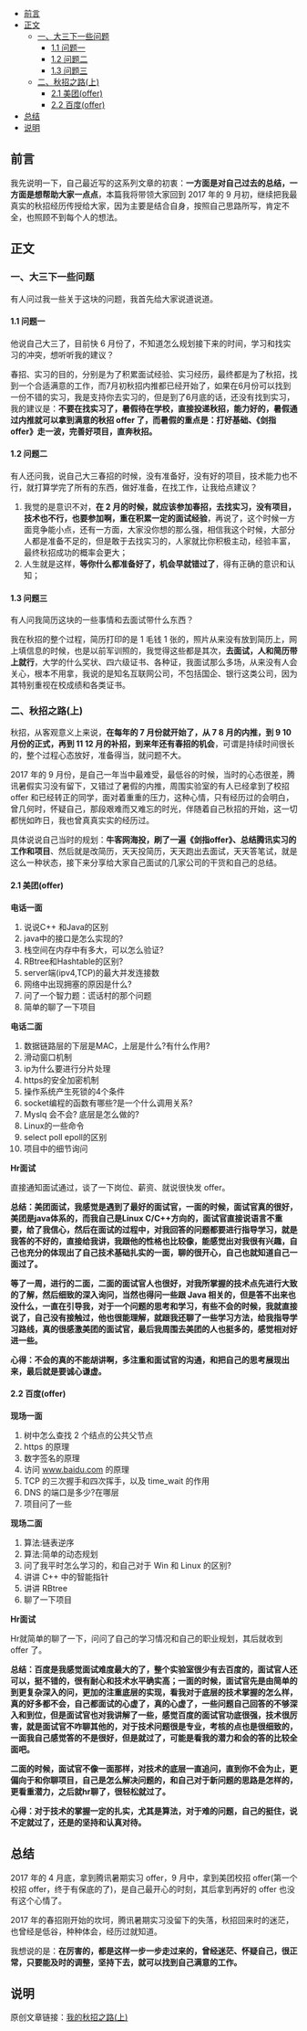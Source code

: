 - [前言](#前言)
- [正文](#正文)
  - [一、大三下一些问题](#一大三下一些问题)
    - [1.1 问题一](#11-问题一)
    - [1.2 问题二](#12-问题二)
    - [1.3 问题三](#13-问题三)
  - [二、秋招之路(上)](#二秋招之路上)
    - [2.1 美团(offer)](#21-美团offer)
    - [2.2 百度(offer)](#22-百度offer)
- [总结](#总结)
- [说明](#说明)

## 前言

我先说明一下，自己最近写的这系列文章的初衷：**一方面是对自己过去的总结，一方面是想帮助大家一点点**，本篇我将带领大家回到 2017 年的 9 月初，继续把我最真实的秋招经历传授给大家，因为主要是结合自身，按照自己思路所写，肯定不全，也照顾不到每个人的想法。

## 正文

### 一、大三下一些问题

有人问过我一些关于这块的问题，我首先给大家说道说道。

#### 1.1 问题一

他说自己大三了，目前快 6 月份了，不知道怎么规划接下来的时间，学习和找实习的冲突，想听听我的建议？

春招、实习的目的，分别是为了积累面试经验、实习经历，最终都是为了秋招，找到一个合适满意的工作，而7月初秋招内推都已经开始了，如果在6月份可以找到一份不错的实习，我是支持你去实习的，但是到了6月底的话，还没有找到实习，我的建议是：**不要在找实习了，暑假待在学校，直接投递秋招，能力好的，暑假通过内推就可以拿到满意的秋招 offer 了，而暑假的重点是：打好基础、《剑指offer》走一波，完善好项目，直奔秋招。**

#### 1.2 问题二

有人还问我，说自己大三春招的时候，没有准备好，没有好的项目，技术能力也不行，就打算学完了所有的东西，做好准备，在找工作，让我给点建议？

1. 我觉的是意识不对，**在 2 月的时候，就应该参加春招，去找实习，没有项目，技术也不行，也要参加啊，重在积累一定的面试经验**，再说了，这个时候一方面竞争能小点，还有一方面，大家没你想的那么强，相信我这个时候，大部分人都是准备不足的，但是敢于去找实习的，人家就比你积极主动，经验丰富，最终秋招成功的概率会更大；
2. 人生就是这样，**等你什么都准备好了，机会早就错过了**，得有正确的意识和认知；

#### 1.3 问题三

有人问我简历这块的一些事情和去面试带什么东西？

我在秋招的整个过程，简历打印的是 1 毛钱 1 张的，照片从来没有放到简历上，网上填信息的时候，也是以前军训照的，我觉得这些都是其次，**去面试，人和简历带上就行**，大学的什么奖状、四六级证书、各种证，我面试那么多场，从来没有人会关心，根本不用拿，我说的是知名互联网公司，不包括国企、银行这类公司，因为其特别重视在校成绩和各类证书。

### 二、秋招之路(上)

秋招，从客观意义上来说，**在每年的 7 月份就开始了，从 7 8 月的内推，到 9 10 月份的正式，再到 11 12 月的补招，到来年还有春招的机会**，可谓是持续时间很长的，整个过程心态放好，准备得当，就问题不大。

2017 年的 9 月份，是自己一年当中最难受，最低谷的时候，当时的心态很差，腾讯暑假实习没有留下，又错过了暑假的内推，周围实验室的有人已经拿到了校招 offer 和已经转正的同学，面对着重重的压力，这种心情，只有经历过的会明白，曾几何时，怀疑自己，那段艰难而又难忘的时光，伴随着自己秋招的开始，这一切都恍如昨日，我也曾真真实实的经历过。

具体说说自己当时的规划：**牛客网海投，刷了一遍《剑指offer》、总结腾讯实习的工作和项目**、然后就是改简历，天天投简历，天天跑出去面试，天天答笔试，就是这么一种状态，接下来分享给大家自己面试的几家公司的干货和自己的总结。

#### 2.1 美团(offer)

**电话一面**

1. 说说C++ 和Java的区别
2. java中的接口是怎么实现的?
3. 栈空间在内存中有多大，可以怎么验证?
4. RBtree和Hashtable的区别?
5. server端(ipv4,TCP)的最大并发连接数
6. 网络中出现拥塞的原因是什么?
7. 问了一个智力题：谎话村的那个问题
8. 简单的聊了一下项目

**电话二面**

1. 数据链路层的下层是MAC，上层是什么?有什么作用?
2. 滑动窗口机制
3. ip为什么要进行分片处理
4. https的安全加密机制
5. 操作系统产生死锁的4个条件
6. socket编程的函数有哪些?是一个什么调用关系?
7. Myslq 会不会? 底层是怎么做的?
8. Linux的一些命令
9. select poll epoll的区别
10. 项目中的细节询问

**Hr面试**

直接通知面试通过，谈了一下岗位、薪资、就说很快发 offer。

**总结：美团面试，我感觉是遇到了最好的面试官，一面的时候，面试官真的很好，美团是java体系的，而我自己是Linux C/C++方向的，面试官直接说语言不重要，给了我信心，然后在面试的过程中，对我回答的问题都要进行指导学习，就是我答的不好的，直接给我讲，我跟他的性格也比较像，能感觉出对我很有兴趣，自己也充分的体现出了自己技术基础扎实的一面，聊的很开心，自己也就知道自己一面过了。**

**等了一周，进行的二面，二面的面试官人也很好，对我所掌握的技术点先进行大致的了解，然后细致的深入询问，当然也得问一些跟 Java 相关的，但是答不出来也没什么，一直在引导我，对于一个问题的思考和学习，有些不会的时候，我就直接说了，自己没有接触过，他也很能理解，就跟我还聊了一些学习方法，给我指导学习路线，真的很感激美团的面试官，最后我周围去美团的人也挺多的，感觉相对好进一些。**

**心得：不会的真的不能胡讲啊，多注重和面试官的沟通，和把自己的思考展现出来，最后就是要诚心谦虚。**

#### 2.2 百度(offer)

**现场一面**

1. 树中怎么查找 2 个结点的公共父节点
2. https 的原理
3. 数字签名的原理
4. 访问 www.baidu.com 的原理
5. TCP 的三次握手和四次挥手，以及 time_wait 的作用
6. DNS 的端口是多少?在哪层
7. 项目问了一些

**现场二面**

1. 算法:链表逆序
2. 算法:简单的动态规划
3. 问了我平时怎么学习的，和自己对于 Win 和 Linux 的区别?
4. 讲讲 C++ 中的智能指针
5. 讲讲 RBtree
6. 聊了一下项目

**Hr面试**

Hr就简单的聊了一下，问问了自己的学习情况和自己的职业规划，其后就收到 offer 了。

**总结：百度是我感觉面试难度最大的了，整个实验室很少有去百度的，面试官人还可以，挺不错的，很有耐心和技术水平确实高；一面的时候，面试官先是由简单的到更复杂深入的问，更加的注重底层的实现，看我对于底层的技术掌握的怎么样，真的好多都不会，自己都面试的心虚了，真的心虚了，一些问题自己回答的不够深入和到位，但是面试官也对我讲解了一些，感觉百度的面试官功底很强，技术很厉害，就是面试官不咋聊其他的，对于技术问题很是专业，考核的点也是很细致的，一面我自己感觉答的不是很好，但是就过了，可能是看我的潜力和会的答的比较全面吧。**

**二面的时候，面试官不像一面那样，对技术的底层一直追问，直到你不会为止，更偏向于和你聊项目，自己是怎么解决问题的，和自己对于新问题的思路是怎样的，更看重潜力，之后就hr聊了，很轻松就过了。**

**心得：对于技术的掌握一定的扎实，尤其是算法，对于难的问题，自己的挺住，说不定就过了，还是的坚持和认真对待。**

## 总结

2017 年的 4 月底，拿到腾讯暑期实习 offer，9 月中，拿到美团校招 offer(第一个校招 offer，终于有保底的了)，是自己最开心的时刻，其后拿到再好的 offer 也没有这个心情了。

2017 年的春招刚开始的坎坷，腾讯暑期实习没留下的失落，秋招回来时的迷茫，也曾经是低谷，种种体会，经历过就知道。

我想说的是：**在厉害的，都是这样一步一步走过来的，曾经迷茫、怀疑自己，很正常，只要能及时的调整，坚持下去，就可以找到自己满意的工作。**

## 说明

原创文章链接：[我的秋招之路(上)](https://mp.weixin.qq.com/s?__biz=MzU4MjQ3NzEyNA==&mid=2247483714&idx=1&sn=ff01443f48bebbf88edb0db3553951d3&chksm=fdb6f569cac17c7fbb874d92e3e9eaeef711770fe4bf731bae66b73cc03c8f53964eab52ca5c&token=1469515448&lang=zh_CN#rd)
